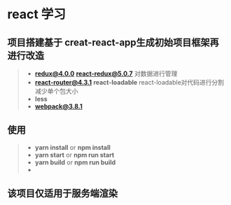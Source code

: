 # react 学习
## 项目搭建基于 creat-react-app生成初始项目框架再进行改造
> * **redux@4.0.0** **react-redux@5.0.7** 对数据进行管理
> * **react-router@4.3.1** **react-loadable**  react-loadable对代码进行分割减少单个包大小
> * **less**  
> * **webpack@3.8.1**

## 使用
> * **yarn install** or **npm install**
> * **yarn start** or **npm run start**
> * **yarn build** or **npm run build**
> * 

## 该项目仅适用于服务端渲染